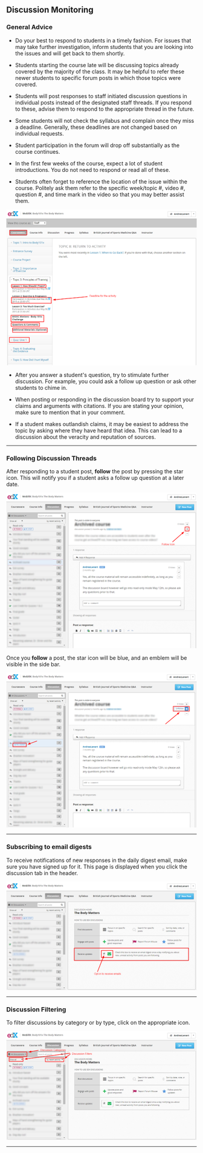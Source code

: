 ## Discussion Monitoring

### General Advice

- Do your best to respond to students in a timely fashion. For issues that may take further investigation, inform students that you are looking into the issues and will get back to them shortly.

- Students starting the course late will be discussing topics already covered by the majority of the class. It may be helpful to refer these newer students to specific forum posts in which those topics were covered.

- Students will post responses to staff initiated discussion questions in individual posts instead of the designated staff threads. If you respond to these, advise them to respond to the appropriate thread in the future. 

- Some students will not check the syllabus and complain once they miss a deadline. Generally, these deadlines are not changed based on individual requests.

- Student participation in the forum will drop off substantially as the course continues. 

- In the first few weeks of the course, expect a lot of student introductions. You do not need to respond or read all of these.

- Students often forget to reference the location of the issue within the course. Politely ask them refer to the specific week/topic #, video #, question #, and time mark in the video so that you may better assist them.

![image](../../images/Navigation_Courseware.png)


- After you answer a student's question, try to stimulate further discussion. For example, you could ask a follow up question or ask other students to chime in.

- When posting or responding in the discussion board try to support your claims and arguments with citations. If you are stating your opinion, make sure to mention that in your comment.

- If a student makes outlandish claims, it may be easiest to address the topic by asking where they have heard that idea. This can lead to a discussion about the veracity and reputation of sources.

___

###  Following Discussion Threads

After responding to a student post, **follow** the post by pressing the star icon. This will notify you if a student asks a follow up question at a later date. 

![image](../../images/Discussion_FollowIconSmall.png)


Once you **follow** a post, the star icon will be blue, and an emblem will be visible in the side bar. 

![image](../../images/Discussion_FollowingBlurredSmall.png)

___

###  Subscribing to email digests

To receive notifications of new responses in the daily digest email, make sure you have signed up for it. This page is displayed when you click the discussion tab in the header.

![image](../../images/Discussion_SubsciptionEmailDigestSmall.png)


___
### Discussion Filtering

To filter discussions by category or by type, click on the appropriate icon.

![image](../../images/Discussion_FilteringCategoriesSmall.png)

___



